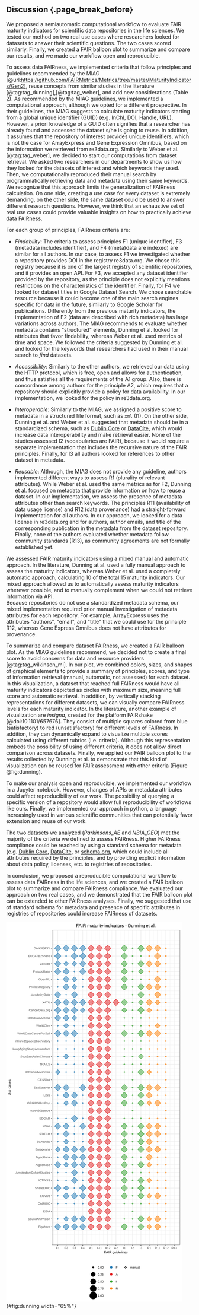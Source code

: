 ## Discussion {.page_break_before}

We proposed a semiautomatic computational workflow to evaluate FAIR maturity indicators for scientific data repositories in the life sciences.
We tested our method on two real use cases where researchers looked for datasets to answer their scientific questions.
The two cases scored similarly.
Finally, we created a FAIR balloon plot to summarize and compare our results, and we made our workflow open and reproducible.

To assess data FAIRness, we implemented criteria that
follow principles and guidelines recommended by the MIAG [@url:https://github.com/FAIRMetrics/Metrics/tree/master/MaturityIndicators/Gen2],
reuse concepts from similar studies in the literature [@tag:tag_dunning],[@tag:tag_weber], and
add new considerations (Table <a href="#maturity_indicators">2</a>).
As recommended by the MIAG guidelines, we implemented a computational approach,
although we opted for a different prospective.
In their guidelines, the MIAG suggests to calculate maturity indicators starting from a global unique identifier (GUID) (e.g. InChI, DOI, Handle, URL).
However, a priori knowledge of a GUID often signifies that a researcher has already found and accessed the dataset s/he is going to reuse.
In addition, it assumes that the repository of interest provides unique identifiers, which is not the case for ArrayExpress and Gene Expression Omnibus, based on the information we retrieved from re3data.org.
Similarly to Weber et al. [@tag:tag_weber], we decided to start our computations from dataset retrieval.
We asked two researchers in our departments to show us how they looked for the datasets of interest and which keywords they used.
Then, we computationally reproduced their manual search by programmatically retrieving data and metadata using their same keywords.
We recognize that this approach limits the generalization of FAIRness calculation.
On one side, creating a use case for every dataset is extremely demanding,
on the other side, the same dataset could be used to answer different research questions.
However, we think that an exhaustive set of real use cases could provide valuable insights on how to practically achieve data FAIRness.


For each group of principles, FAIRness criteria are:

- *Findability*:
The criteria to assess principles F1 (unique identifier), F3 (metadata includes identifier), and F4 ((meta)data are indexed) are similar for all authors.
In our case, to assess F1 we investigated whether a repository provides DOI in the registry re3data.org.
We chose this registry because it is one of the largest registry of scientific repositories, and it provides an open API.
For F3, we accepted any dataset identifier provided by the repository, as the principle does not explicitly mentions restrictions on the characteristics of the identifier.
Finally, for F4 we looked for dataset titles in Google Dataset Search.
We chose searchable resource because it could become one of the main search engines specific for data in the future, similarly to Google Scholar for publications.
Differently from the previous maturity indicators, the implementation of F2 (data are described with rich metadata) has large variations across authors.
The MIAG recommends to evaluate whether metadata contains "structured" elements,
Dunning et al. looked for attributes that favor findability, whereas
Weber et al. used metrics of time and space.
We followed the criteria suggested by Dunning et al. and looked for the keywords that researchers had used in their manual search to *find* datasets.

- *Accessibility*:
Similarly to the other authors, we retrieved our data using the HTTP protocol, which is free, open and allows for authentication, and thus satisfies all the requirements of the A1 group.
Also, there is concordance among authors for the principle A2, which requires that a repository should explicitly provide a policy for data availability.
In our implementation, we looked for the policy in re3data.org.

- *Interoperable*:
Similarly to the MIAG, we assigned a positive score to metadata in a structured file format, such as `xml` (I1).
On the other side, Dunning et al. and Weber et al. suggested that metadata should be in a standardized schema, such as [Dublin Core](https://www.dublincore.org/) or [DataCite](https://schema.datacite.org/), which would increase data interoperability and make retrieval easier.
None of the studies assessed I2 (vocabularies are FAIR), because it would require a separate implementation that includes the recursive nature of the FAIR principles.
Finally, for I3 all authors looked for references to other dataset in metadata.

- *Reusable*:
Although, the MIAG does not provide any guideline, authors implemented different ways to assess R1 (plurality of relevant attributes).
While Weber et al. used the same metrics as for F2, Dunning et al. focused on metadata that provide information on how to reuse a dataset.
In our implementation, we assess the presence of metadata attributes other than search keywords.
The principles R11 (availability of data usage license) and R12 (data provenance) had a straight-forward implementation for all authors.
In our approach, we looked for a data license in re3data.org and for authors, author emails, and title of the corresponding publication in the metadata from the dataset repository.
Finally, none of the authors evaluated whether metadata follow community standards (R13), as community agreements are not formally established yet.

We assessed FAIR maturity indicators using a mixed manual and automatic approach.
In the literature, Dunning at al. used a fully manual approach to assess the maturity indicators, whereas
Weber et al. used a completely automatic approach, calculating 10 of the total 15 maturity indicators.
Our mixed approach allowed us to automatically assess maturity indicators wherever possible, and to manually complement when we could not retrieve information via API.  
Because repositories do not use a standardized metadata schema, our mixed implementation required prior manual investigation of metadata attributes for each repository.
For example, ArrayExpress uses the attributes "authors", "email", and "title" that we could use for the principle R12, whereas Gene Express Omnibus does not have attributes for provenance.

To summarize and compare dataset FAIRness, we created a FAIR balloon plot.
As the MIAG guidelines recommend, we decided not to create a final score to avoid concerns for data and resource providers [@tag:tag_wilkinson_mi].
In our plot, we combined colors, sizes, and shapes of graphical elements to provide a summary of principles, scores, and type of information retrieval (manual, automatic, not assessed) for each dataset.
In this visualization, a dataset that reached full FAIRness would have all maturity indicators depicted as circles with maximum size, meaning full score and automatic retrieval.
In addition, by vertically stacking representations for different datasets, we can visually compare FAIRness levels for each maturity indicator.
In the literature, another example of visualization are *insigna*, created for the platform FAIRshake [@doi:10.1101/657676].
They consist of multiple squares colored from blue (satisfactory) to red (unsatisfactory) for different levels of FAIRness.
In addition, they can dynamically expand to visualize multiple scores calculated using different rubrics (i.e. criteria).
Although this representation embeds the possibility of using different criteria, it does not allow direct comparison across datasets.
Finally, we applied our FAIR balloon plot to the results collected by Dunning et al.  to demonstrate that this kind of visualization can be reused for FAIR assessment with other criteria (Figure @fig:dunning).  

To make our analysis open and reproducible, we implemented our workflow in a Jupyter notebook.
However, changes of APIs or metadata attributes could affect reproducibility of our work.
The possibility of querying a specific version of a repository would allow full reproducibility of workflows like ours.
Finally, we implemented our approach in python, a language increasingly used in various scientific communities that can potentially favor extension and reuse of our work.

The two datasets we analyzed (*Parkinsons_AE* and *NBIA_GEO*) met the majority of the criteria we defined to assess FAIRness.
Higher FAIRness compliance could be reached by using a standard schema for metadata (e.g. [Dublin Core](https://www.dublincore.org/), [DataCite](https://schema.datacite.org/), or [schema.org](www.schema.org), which could include all attributes required by the principles, and by
providing explicit information about data policy, licenses, etc. to registries of repositories.

In conclusion, we proposed a reproducible computational workflow to assess data FAIRness in the life sciences, and we created a FAIR balloon plot to summarize and compare FAIRness compliance.
We evaluated our approach on two real cases, and we demonstrated that the FAIR balloon plot can be extended to other FAIRness analyses.
Finally, we suggested that use of standard schema for metadata and presence of specific attributes in registries of repositories could increase FAIRness of datasets.



<!--Figure: dunning-->
![FAIR balloon plot for the repositories analyzed by Dunning et al. [@tag:tag_dunning] (data available at their [institutional repository](https://data.4tu.nl/repository/uuid:5146dd06-98e4-426c-9ae5-dc8fa65c549f)). From their quantitative scores, we converted "complies completely" to 1, "just about/maybe not" to 0.5, and "fails to comply" to 0. We did not assign any value to "unclear", which is thus represented as missing elements.](images/dunning.svg){#fig:dunning width="65%"}
